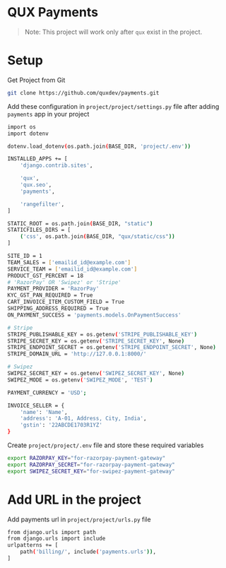 # QUX Payments

> Note: This project will work only after `qux` exist in the project.

# Setup
Get Project from Git
```sh
git clone https://github.com/quxdev/payments.git
```

Add these configuration in `project/project/settings.py` file after adding `payments` app in your project
```sh
import os
import dotenv

dotenv.load_dotenv(os.path.join(BASE_DIR, 'project/.env'))

INSTALLED_APPS += [
    'django.contrib.sites',

    'qux',
    'qux.seo',
    'payments',

    'rangefilter',
]

STATIC_ROOT = os.path.join(BASE_DIR, "static")
STATICFILES_DIRS = [
    ('css', os.path.join(BASE_DIR, "qux/static/css"))
]

SITE_ID = 1
TEAM_SALES = ['emailid_id@example.com']
SERVICE_TEAM = ['emailid_id@example.com']
PRODUCT_GST_PERCENT = 18
# 'RazorPay' OR 'Swipez' or 'Stripe'
PAYMENT_PROVIDER = 'RazorPay'
KYC_GST_PAN_REQUIRED = True
CART_INVOICE_ITEM_CUSTOM_FIELD = True
SHIPPING_ADDRESS_REQUIRED = True
ON_PAYMENT_SUCCESS = 'payments.models.OnPaymentSuccess'

# Stripe
STRIPE_PUBLISHABLE_KEY = os.getenv('STRIPE_PUBLISHABLE_KEY')
STRIPE_SECRET_KEY = os.getenv('STRIPE_SECRET_KEY', None)
STRIPE_ENDPOINT_SECRET = os.getenv('STRIPE_ENDPOINT_SECRET', None)
STRIPE_DOMAIN_URL = 'http://127.0.0.1:8000/'

# Swipez
SWIPEZ_SECRET_KEY = os.getenv('SWIPEZ_SECRET_KEY', None)
SWIPEZ_MODE = os.getenv('SWIPEZ_MODE', 'TEST')

PAYMENT_CURRENCY = 'USD';

INVOICE_SELLER = {
    'name': 'Name',
    'address': 'A-01, Address, City, India',
    'gstin': '22ABCDE1703R1YZ'
}
```

Create `project/project/.env` file and store these required variables
```sh
export RAZORPAY_KEY="for-razorpay-payment-gateway"
export RAZORPAY_SECRET="for-razorpay-payment-gateway"
export SWIPEZ_SECRET_KEY="for-swipez-payment-gateway"
```

# Add URL in the project
Add payments url in `project/project/urls.py` file
```sh
from django.urls import path
from django.urls import include
urlpatterns += [
    path('billing/', include('payments.urls')),
]
```
